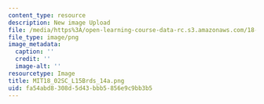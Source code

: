 ```yaml
---
content_type: resource
description: New image Upload
file: /media/https%3A/open-learning-course-data-rc.s3.amazonaws.com/18-02sc-multivariable-calculus-fall-2010/fa54abd8308d5d43bbb5856e9c9bb3b5_MIT18_02SC_L15Brds_14a.png
file_type: image/png
image_metadata:
  caption: ''
  credit: ''
  image-alt: ''
resourcetype: Image
title: MIT18_02SC_L15Brds_14a.png
uid: fa54abd8-308d-5d43-bbb5-856e9c9bb3b5
---
```

